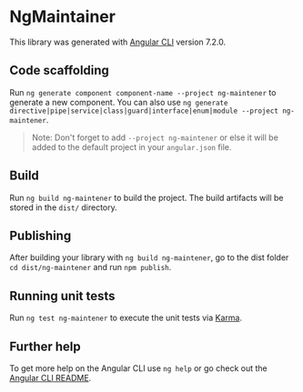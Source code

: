 # NgMaintainer

This library was generated with [Angular CLI](https://github.com/angular/angular-cli) version 7.2.0.

## Code scaffolding

Run `ng generate component component-name --project ng-maintener` to generate a new component. You can also use `ng generate directive|pipe|service|class|guard|interface|enum|module --project ng-maintener`.
> Note: Don't forget to add `--project ng-maintener` or else it will be added to the default project in your `angular.json` file. 

## Build

Run `ng build ng-maintener` to build the project. The build artifacts will be stored in the `dist/` directory.

## Publishing

After building your library with `ng build ng-maintener`, go to the dist folder `cd dist/ng-maintener` and run `npm publish`.

## Running unit tests

Run `ng test ng-maintener` to execute the unit tests via [Karma](https://karma-runner.github.io).

## Further help

To get more help on the Angular CLI use `ng help` or go check out the [Angular CLI README](https://github.com/angular/angular-cli/blob/master/README.md).
